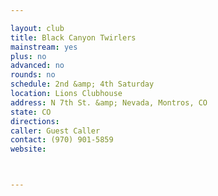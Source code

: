 ```yaml
---

layout: club
title: Black Canyon Twirlers
mainstream: yes
plus: no
advanced: no
rounds: no
schedule: 2nd &amp; 4th Saturday
location: Lions Clubhouse
address: N 7th St. &amp; Nevada, Montros, CO
state: CO
directions: 
caller: Guest Caller
contact: (970) 901-5859
website: 



---
```


